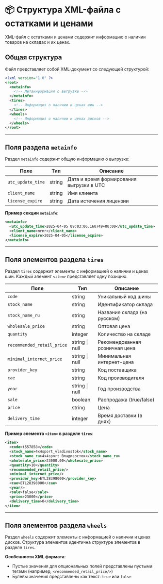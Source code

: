 # 📦 Структура XML-файла с остатками и ценами

XML-файл с остатками и ценами содержит информацию о наличии товаров на складах и их ценах.

## Общая структура

Файл представляет собой XML-документ со следующей структурой:

```xml
<?xml version="1.0" ?>
<root>
  <metainfo>
    <!-- Метаинформация о выгрузке -->
  </metainfo>
  <tires>
    <!-- Информация о наличии и ценах шин -->
  </tires>
  <wheels>
    <!-- Информация о наличии и ценах дисков -->
  </wheels>
</root>
```

---

## Поля раздела `metainfo`

Раздел `metainfo` содержит общую информацию о выгрузке:

| Поле              | Тип     | Описание                               |
|-------------------|---------|----------------------------------------|
| `utc_update_time` | string  | Дата и время формирования выгрузки в UTC |
| `client_name`     | string  | Имя клиента                           |
| `license_expire`  | string  | Дата истечения лицензии               |

**Пример секции `metainfo`**:

```xml
<metainfo>
  <utc_update_time>2025-04-05 09:03:06.160749+00:00</utc_update_time>
  <client_name>mrnr</client_name>
  <license_expire>2025-04-05</license_expire>
</metainfo>
```

---

## Поля элементов раздела `tires`

Раздел `tires` содержит элементы с информацией о наличии и ценах шин. Каждый элемент `<item>` представляет одну позицию:

| Поле                       | Тип          | Описание                               |
|----------------------------|--------------|----------------------------------------|
| `code`                     | string       | Уникальный код шины                    |
| `stock_name`               | string       | Идентификатор склада                   |
| `stock_name_ru`            | string       | Название склада (на русском)           |
| `wholesale_price`          | string       | Оптовая цена                           |
| `quantity`                 | integer      | Количество на складе                   |
| `recommended_retail_price` | string \| null | Рекомендованная розничная цена         |
| `minimal_internet_price`   | string \| null | Минимальная интернет-цена              |
| `provider_key`             | string       | Код поставщика                         |
| `cae`                      | string       | Код производителя                      |
| `year`                     | string \| null | Год производства                       |
| `sale`                     | boolean      | Распродажа (true/false)                |
| `price`                    | string       | Цена                                   |
| `delivery_time`            | integer      | Время доставки (в днях)                |

**Пример элемента `<item>` в разделе `tires`**:

```xml
<item>
  <code>t557858</code>
  <stock_name>4x4sport_vladivostok</stock_name>
  <stock_name_ru>4x4sport Владивосток</stock_name_ru>
  <wholesale_price>23000.00</wholesale_price>
  <quantity>10</quantity>
  <recommended_retail_price/>
  <minimal_internet_price/>
  <provider_key>ETL28398000</provider_key>
  <cae>ETL28398000</cae>
  <year/>
  <sale>false</sale>
  <price>23000</price>
  <delivery_time>0</delivery_time>
</item>
```

---

## Поля элементов раздела `wheels`

Раздел `wheels` содержит элементы с информацией о наличии и ценах дисков. Структура элементов идентична структуре элементов в разделе `tires`.


**Особенности XML формата**:
- Пустые значения для опциональных полей представлены пустыми тегами (например, `<recommended_retail_price/>`)
- Булевы значения представлены как текст: `true` или `false` 
